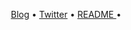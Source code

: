 
<!--<h3 align="center">
![image](https://user-images.githubusercontent.com/6764957/87082196-3418a980-c25d-11ea-9987-0d9787d54100.png)
</h3> -->



<p align="center">
  <a href="https://www.happinesssisfree.com">Blog</a> •
  <a href="https://twitter.com/intent/follow?screen_name=kishnptll&tw_p=followbutton">Twitter</a> •
  <a href="https://github.com/kishnptll/README">README </a> •
</p>
